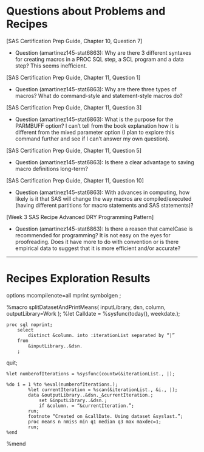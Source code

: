 
# Questions about Problems and Recipes

[SAS Certification Prep Guide, Chapter 10, Question 7]
* Question (amartinez145-stat6863): Why are there 3 different syntaxes for creating macros in a PROC SQL step, a SCL program and a data step? This seems inefficient. 

[SAS Certification Prep Guide, Chapter 11, Question 1]
* Question (amartinez145-stat6863): Why are there three types of macros? What do command-style and statement-style macros do?

[SAS Certification Prep Guide, Chapter 11, Question 3]
* Question (amartinez145-stat6863): What is the purpose for the PARMBUFF option? I can’t tell from the book explanation how it is different from the mixed parameter option (I plan to explore this command further and see if I can’t answer my own question).

[SAS Certification Prep Guide, Chapter 11, Question 5]
* Question (amartinez145-stat6863): Is there a clear advantage to saving macro definitions long-term?
 
[SAS Certification Prep Guide, Chapter 11, Question 10]
* Question (amartinez145-stat6863): With advances in computing, how likely is it that SAS will change the way macros are compiled/executed (having different partitions for macro statements and SAS statements)?

[Week 3 SAS Recipe Advanced DRY Programming Pattern]
* Question (amartinez145-stat6863): Is there a reason that camelCase is recommended for programming? It is not easy on the eyes for proofreading. Does it have more to do with convention or is there empirical data to suggest that it is more efficient and/or accurate?

***

# Recipes Exploration Results

options
    mcompilenote=all
    mprint
    symbolgen
;

%macro splitDatasetAndPrintMeans(
    inputLibrary,
    dsn,
    column,
    outputLibrary=Work
);
    %let Calldate = %sysfunc(today(), weekdate.);

    proc sql noprint;
        select
            distinct &column. into :iterationList separated by “|”
        from
            &inputLibrary..&dsn.
        ;
   quit;

    %let numberofIterations = %sysfunc(countw(&iterationList., |);

    %do i = 1 %to %eval(numberofIterations.);
            %let currentIteration = %scan(&iterationList., &i., |);
            data &outputLibrary..&dsn._&currentIteration.;
                set &inputLibrary..&dsn.;
                if &column. = “&currentIteration.”;
            run;
            footnote “Created on &callDate. Using dataset &syslast.”;
            proc means n nmiss min q1 median q3 max maxdec=1;
            run;
    %end
%mend



